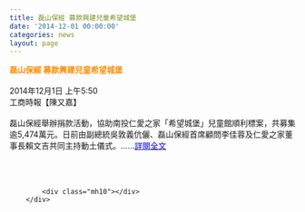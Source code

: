 ```yaml
---
title: 磊山保經 募款興建兒童希望城堡
date: '2014-12-01 00:00:00'
categories: news
layout: page
---
```


<div class="text">
			<div>
	<div>
		<span style="color:#ff8c00;"><span style="font-size:14px;"><strong>磊山保經 募款興建兒童希望城堡</strong></span></span></div>
	<div>
		&nbsp;</div>
	<div>
		2014年12月1日 上午5:50</div>
	<div>
		工商時報【陳又嘉】</div>
	<div>
		&nbsp;</div>
	<div>
		磊山保經舉辦捐款活動，協助南投仁愛之家「希望城堡」兒童館順利標案，共募集逾5,474萬元。日前由副總統吳敦義伉儷、磊山保經首席顧問李佳蓉及仁愛之家董事長賴文吉共同主持動土儀式。......<a href="https://tw.news.yahoo.com/%E7%A3%8A%E5%B1%B1%E4%BF%9D%E7%B6%93-%E5%8B%9F%E6%AC%BE%E8%88%88%E5%BB%BA%E5%85%92%E7%AB%A5%E5%B8%8C%E6%9C%9B%E5%9F%8E%E5%A0%A1-215034066--finance.html"><span style="color:#0000ff;">詳閱全文</span></a></div>
	<div>
		&nbsp;</div>
	<div>
		&nbsp;</div>
</div>
<div>
	&nbsp;</div>

			<div class="mh10"></div>
		</div>